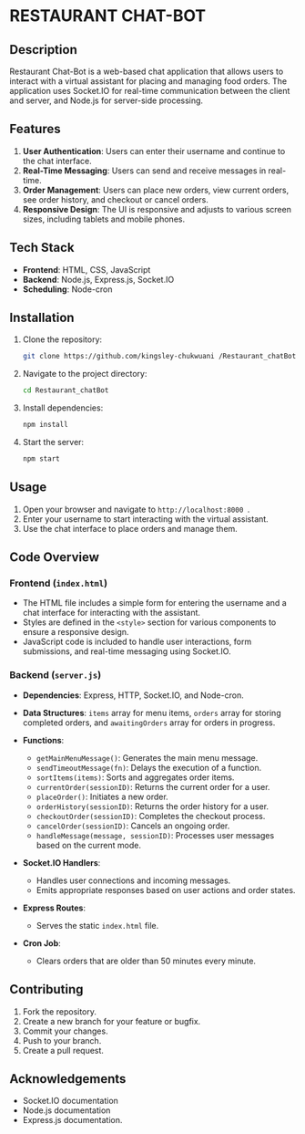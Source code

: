 # RESTAURANT CHAT-BOT

## Description
Restaurant Chat-Bot is a web-based chat application that allows users to interact with a virtual assistant for placing and managing food orders. The application uses Socket.IO for real-time communication between the client and server, and Node.js for server-side processing.

## Features
1. **User Authentication**: Users can enter their username and continue to the chat interface.
2. **Real-Time Messaging**: Users can send and receive messages in real-time.
3. **Order Management**: Users can place new orders, view current orders, see order history, and checkout or cancel orders.
4. **Responsive Design**: The UI is responsive and adjusts to various screen sizes, including tablets and mobile phones.

## Tech Stack
- **Frontend**: HTML, CSS, JavaScript
- **Backend**: Node.js, Express.js, Socket.IO
- **Scheduling**: Node-cron

## Installation
1. Clone the repository:
   ```bash
   git clone https://github.com/kingsley-chukwuani /Restaurant_chatBot-.git
   ```
2. Navigate to the project directory:
   ```bash
   cd Restaurant_chatBot
   ```
3. Install dependencies:
   ```bash
   npm install
   ```
4. Start the server:
   ```bash
   npm start
   ```

## Usage
1. Open your browser and navigate to `http://localhost:8000 `.
2. Enter your username to start interacting with the virtual assistant.
3. Use the chat interface to place orders and manage them.

## Code Overview

### Frontend (`index.html`)
- The HTML file includes a simple form for entering the username and a chat interface for interacting with the assistant.
- Styles are defined in the `<style>` section for various components to ensure a responsive design.
- JavaScript code is included to handle user interactions, form submissions, and real-time messaging using Socket.IO.

### Backend (`server.js`)
- **Dependencies**: Express, HTTP, Socket.IO, and Node-cron.
- **Data Structures**: `items` array for menu items, `orders` array for storing completed orders, and `awaitingOrders` array for orders in progress.
- **Functions**:
  - `getMainMenuMessage()`: Generates the main menu message.
  - `sendTimeoutMessage(fn)`: Delays the execution of a function.
  - `sortItems(items)`: Sorts and aggregates order items.
  - `currentOrder(sessionID)`: Returns the current order for a user.
  - `placeOrder()`: Initiates a new order.
  - `orderHistory(sessionID)`: Returns the order history for a user.
  - `checkoutOrder(sessionID)`: Completes the checkout process.
  - `cancelOrder(sessionID)`: Cancels an ongoing order.
  - `handleMessage(message, sessionID)`: Processes user messages based on the current mode.

- **Socket.IO Handlers**:
  - Handles user connections and incoming messages.
  - Emits appropriate responses based on user actions and order states.

- **Express Routes**:
  - Serves the static `index.html` file.

- **Cron Job**:
  - Clears orders that are older than 50 minutes every minute.

## Contributing
1. Fork the repository.
2. Create a new branch for your feature or bugfix.
3. Commit your changes.
4. Push to your branch.
5. Create a pull request.


## Acknowledgements
- Socket.IO documentation
- Node.js documentation
- Express.js documentation.
